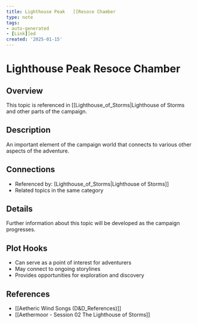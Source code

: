 ```yaml
---
title: Lighthouse Peak   [[Resoce Chamber
type: note
tags:
- auto-generated
- [Link]]ed
created: '2025-01-15'
---
```


# Lighthouse Peak   Resoce Chamber

## Overview
This topic is referenced in [[Lighthouse_of_Storms|Lighthouse of Storms and other parts of the campaign.

## Description
An important element of the campaign world that connects to various other aspects of the adventure.

## Connections
- Referenced by: [Lighthouse_of_Storms|Lighthouse of Storms]]
- Related topics in the same category

## Details
Further information about this topic will be developed as the campaign progresses.

## Plot Hooks
- Can serve as a point of interest for adventurers
- May connect to ongoing storylines
- Provides opportunities for exploration and discovery

## References

- [[Aetheric Wind Songs (D&D_References)]]
- [[Aethermoor - Session 02 The Lighthouse of Storms]]
